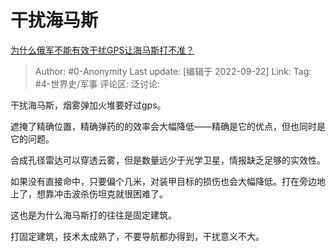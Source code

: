 # 干扰海马斯
[为什么俄军不能有效干扰GPS让海马斯打不准？](https://www.zhihu.com/question/549036982/answer/2685059479)

> Author: #0-Anonymity
> Last update: [编辑于 2022-09-22]
> Link:
> Tag: #4-世界史/军事
> 评论区:
> 泛讨论:

干扰海马斯，烟雾弹加火堆要好过gps。

遮掩了精确位置，精确弹药的的效率会大幅降低——精确是它的优点，但也同时是它的问题。

合成孔径雷达可以穿透云雾，但是数量远少于光学卫星，情报缺乏足够的实效性。

如果没有直接命中，只要偏个几米，对装甲目标的损伤也会大幅降低。打在旁边地上了，想靠冲击波杀伤坦克就很困难了。

这也是为什么海马斯打的往往是固定建筑。

打固定建筑，技术太成熟了，不要导航都办得到，干扰意义不大。
